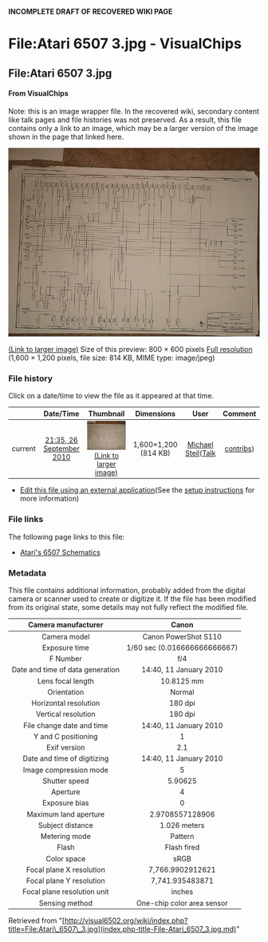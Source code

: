 **INCOMPLETE DRAFT OF RECOVERED WIKI PAGE**

# File:Atari 6507 3.jpg - VisualChips

## File:Atari 6507 3.jpg

#### From VisualChips


Note: this is an image wrapper file. In the recovered wiki,
secondary content like talk pages and file histories was
not preserved. As a result, this file contains only a link
to an image, which may be a larger version of the image shown
in the page that linked here.

![File:Atari 6507 3.jpg](images/thumb/1/12/Atari_6507_3.jpg/800px-Atari_6507_3.jpg)

[(Link to larger image)](images/1/12/Atari_6507_3.jpg)
Size of this preview: 800 × 600 pixels
[Full resolution](images/1/12/Atari_6507_3.jpg)‎ (1,600 × 1,200 pixels, file size: 814 KB, MIME type: image/jpeg)

### File history

Click on a date/time to view the file as it appeared at that time.

| | Date/Time | Thumbnail | Dimensions | User | Comment |
|:---:|:---:|:---:|:---:|:---:|:---:|
| current | [21:35, 26 September 2010](images/1/12/Atari_6507_3.jpg) | ![Thumbnail for version as of 21:35, 26 September 2010](images/thumb/1/12/Atari_6507_3.jpg/120px-Atari_6507_3.jpg) [(Link to larger image)](images/1/12/Atari_6507_3.jpg) | 1,600×1,200 (814 KB) | [Michael Steil](index.php-title-User-Michael_Steil.md)([Talk](index.php-title-User_talk-Michael_Steil.md) | [contribs](./index.php%3Ftitle=Special:Contributions/Michael_Steil.md)) | |

- [Edit this file using an external application](index.php-title-File-Atari_6507_3.jpg.md)(See the [setup instructions](http://www.mediawiki.org/wiki/Manual:External_editors) for more information)

### File links

The following page links to this file:

- [Atari's 6507 Schematics](index.php-title-Atari~s_6507_Schematics.md)

### Metadata
This file contains additional information, probably added from the digital camera or scanner used to create or digitize it.
If the file has been modified from its original state, some details may not fully reflect the modified file.

| Camera manufacturer | Canon |
|:---:|:---:|
Camera model | Canon PowerShot S110 |
Exposure time | 1/60 sec (0.016666666666667) |
F Number | f/4 |
Date and time of data generation | 14:40, 11 January 2010 |
Lens focal length | 10.8125 mm |
Orientation | Normal |
Horizontal resolution | 180 dpi |
Vertical resolution | 180 dpi |
File change date and time | 14:40, 11 January 2010 |
Y and C positioning | 1 |
Exif version | 2.1 |
Date and time of digitizing | 14:40, 11 January 2010 |
Image compression mode | 5 |
Shutter speed | 5.90625 |
Aperture | 4 |
Exposure bias | 0 |
Maximum land aperture | 2.9708557128906 |
Subject distance | 1.026 meters |
Metering mode | Pattern |
Flash | Flash fired |
Color space | sRGB |
Focal plane X resolution | 7,766.9902912621 |
Focal plane Y resolution | 7,741.935483871 |
Focal plane resolution unit | inches |
Sensing method | One-chip color area sensor |

Retrieved from "[http://visual6502.org/wiki/index.php?title=File:Atari\_6507\_3.jpg](index.php-title-File-Atari_6507_3.jpg.md)"

